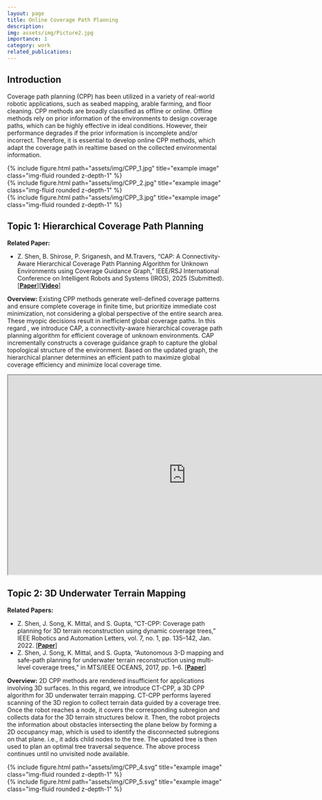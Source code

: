 ```yaml
---
layout: page
title: Online Coverage Path Planning
description:
img: assets/img/Picture2.jpg
importance: 1
category: work
related_publications: 
---
```


## Introduction
Coverage path planning (CPP) has been utilized in a variety of real-world robotic applications, such as seabed mapping, arable farming, and floor cleaning. CPP methods are broadly classified as offline or online. Offline methods rely on prior information of the environments to design coverage paths, which can be highly effective in ideal conditions. However, their performance degrades if the prior information is incomplete and/or incorrect. Therefore, it is essential to develop online CPP methods, which adapt the coverage path in realtime based on the collected environmental information.

<div class="row">
    <div class="col-sm mt-3 mt-md-0">
        {% include figure.html path="assets/img/CPP_1.jpg" title="example image" class="img-fluid rounded z-depth-1" %}
    </div>
    <div class="col-sm mt-3 mt-md-0">
        {% include figure.html path="assets/img/CPP_2.jpg" title="example image" class="img-fluid rounded z-depth-1" %}
    </div>
    <div class="col-sm mt-3 mt-md-0">
        {% include figure.html path="assets/img/CPP_3.jpg" title="example image" class="img-fluid rounded z-depth-1" %}
    </div>
</div>

## Topic 1: Hierarchical Coverage Path Planning

**Related Paper:**
- Z. Shen, B. Shirose, P. Sriganesh, and M.Travers, “CAP: A Connectivity-Aware Hierarchical Coverage Path Planning Algorithm for Unknown Environments using Coverage Guidance Graph,” IEEE/RSJ International Conference on Intelligent Robots and Systems (IROS), 2025 (Submitted). [<b><a href="http://arxiv.org/abs/2503.00647">Paper</a></b>][<b><a href="https://youtu.be/1pH-PkcRVZg">Video</a></b>]

**Overview:**
Existing CPP methods generate well-defined coverage patterns and ensure complete coverage in finite time, but prioritize immediate cost minimization, not considering a global perspective of the entire search area. These myopic decisions result in inefficient global coverage paths. In this regard , we introduce CAP, a connectivity-aware hierarchical coverage path planning algorithm for efficient coverage of unknown environments. CAP incrementally constructs a coverage guidance graph to capture the global topological structure of the environment. Based on the updated graph, the hierarchical planner determines an efficient path to maximize global coverage efficiency and minimize local coverage time.

<center>
<iframe width="825.6" height="464.4"
src="https://github.com/user-attachments/assets/4cfec916-dfb9-4a24-9ff1-0c33120e637c">
</iframe>
</center>

<object vspace="20"> 

## Topic 2: 3D Underwater Terrain Mapping

**Related Papers:**
- Z. Shen, J. Song, K. Mittal, and S. Gupta, “CT-CPP: Coverage path planning for 3D terrain reconstruction using dynamic coverage trees,” IEEE Robotics and Automation Letters, vol. 7, no. 1, pp. 135–142, Jan. 2022. [<b><a href="https://ieeexplore.ieee.org/abstract/document/9573264">Paper</a></b>]
- Z. Shen, J. Song, K. Mittal, and S. Gupta, “Autonomous 3-D mapping and safe-path planning for underwater terrain reconstruction using multi-level coverage trees,” in MTS/IEEE OCEANS, 2017, pp. 1–6. [<b><a href="https://ieeexplore.ieee.org/document/8232157">Paper</a></b>]

**Overview:**
2D CPP methods are rendered insufficient for applications involving 3D surfaces. In this regard, we introduce CT-CPP, a 3D CPP algorithm for 3D underwater terrain mapping. CT-CPP performs layered scanning of the 3D region to collect terrain data guided by a coverage tree. Once the robot reaches a node, it covers the corresponding subregion and collects data for the 3D terrain structures below it. Then, the robot projects the information about obstacles intersecting the plane below by forming a 2D occupancy map, which is used to identify the disconnected subregions on that plane. i.e., it adds child nodes to the tree. The updated tree is then used to plan an optimal tree traversal sequence. The above process continues until no unvisited node available.

<div class="row">
    <div class="col-sm mt-3 mt-md-0">
        {% include figure.html path="assets/img/CPP_4.svg" title="example image" class="img-fluid rounded z-depth-1" %}
    </div>
</div>
<div class="row">
    <div class="col-sm mt-3 mt-md-0">
        {% include figure.html path="assets/img/CPP_5.svg" title="example image" class="img-fluid rounded z-depth-1" %}
    </div>
</div>

